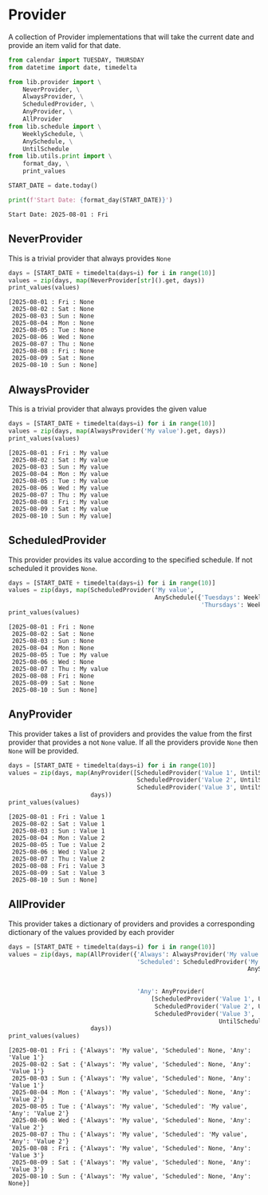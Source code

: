 # Provider

A collection of Provider implementations that will take the current date and provide an
item valid for that date.


```python
from calendar import TUESDAY, THURSDAY
from datetime import date, timedelta

from lib.provider import \
    NeverProvider, \
    AlwaysProvider, \
    ScheduledProvider, \
    AnyProvider, \
    AllProvider
from lib.schedule import \
    WeeklySchedule, \
    AnySchedule, \
    UntilSchedule
from lib.utils.print import \
    format_day, \
    print_values

START_DATE = date.today()

print(f'Start Date: {format_day(START_DATE)}')
```

    Start Date: 2025-08-01 : Fri


## NeverProvider

This is a trivial provider that always provides `None`


```python
days = [START_DATE + timedelta(days=i) for i in range(10)]
values = zip(days, map(NeverProvider[str]().get, days))
print_values(values)
```

    [2025-08-01 : Fri : None
     2025-08-02 : Sat : None
     2025-08-03 : Sun : None
     2025-08-04 : Mon : None
     2025-08-05 : Tue : None
     2025-08-06 : Wed : None
     2025-08-07 : Thu : None
     2025-08-08 : Fri : None
     2025-08-09 : Sat : None
     2025-08-10 : Sun : None]


## AlwaysProvider

This is a trivial provider that always provides the given value


```python
days = [START_DATE + timedelta(days=i) for i in range(10)]
values = zip(days, map(AlwaysProvider('My value').get, days))
print_values(values)
```

    [2025-08-01 : Fri : My value
     2025-08-02 : Sat : My value
     2025-08-03 : Sun : My value
     2025-08-04 : Mon : My value
     2025-08-05 : Tue : My value
     2025-08-06 : Wed : My value
     2025-08-07 : Thu : My value
     2025-08-08 : Fri : My value
     2025-08-09 : Sat : My value
     2025-08-10 : Sun : My value]


## ScheduledProvider

This provider provides its value according to the specified schedule. If not scheduled it provides `None`.


```python
days = [START_DATE + timedelta(days=i) for i in range(10)]
values = zip(days, map(ScheduledProvider('My value',
                                         AnySchedule({'Tuesdays': WeeklySchedule(TUESDAY),
                                                      'Thursdays': WeeklySchedule(THURSDAY)})).get, days))
print_values(values)
```

    [2025-08-01 : Fri : None
     2025-08-02 : Sat : None
     2025-08-03 : Sun : None
     2025-08-04 : Mon : None
     2025-08-05 : Tue : My value
     2025-08-06 : Wed : None
     2025-08-07 : Thu : My value
     2025-08-08 : Fri : None
     2025-08-09 : Sat : None
     2025-08-10 : Sun : None]


## AnyProvider

This provider takes a list of providers and provides the value from the first provider that provides a not `None` value. If all
the providers provide `None` then `None` will be provided.


```python
days = [START_DATE + timedelta(days=i) for i in range(10)]
values = zip(days, map(AnyProvider([ScheduledProvider('Value 1', UntilSchedule(START_DATE + timedelta(days=3))),
                                    ScheduledProvider('Value 2', UntilSchedule(START_DATE + timedelta(days=7))),
                                    ScheduledProvider('Value 3', UntilSchedule(START_DATE + timedelta(days=9)))]).get,
                       days))
print_values(values)
```

    [2025-08-01 : Fri : Value 1
     2025-08-02 : Sat : Value 1
     2025-08-03 : Sun : Value 1
     2025-08-04 : Mon : Value 2
     2025-08-05 : Tue : Value 2
     2025-08-06 : Wed : Value 2
     2025-08-07 : Thu : Value 2
     2025-08-08 : Fri : Value 3
     2025-08-09 : Sat : Value 3
     2025-08-10 : Sun : None]


## AllProvider

This provider takes a dictionary of providers and provides a corresponding dictionary of the values provided by each provider


```python
days = [START_DATE + timedelta(days=i) for i in range(10)]
values = zip(days, map(AllProvider({'Always': AlwaysProvider('My value'),
                                    'Scheduled': ScheduledProvider('My value',
                                                                   AnySchedule({'Tuesdays': WeeklySchedule(TUESDAY),
                                                                                'Thursdays': WeeklySchedule(
                                                                                    THURSDAY)})),
                                    'Any': AnyProvider(
                                        [ScheduledProvider('Value 1', UntilSchedule(START_DATE + timedelta(days=3))),
                                         ScheduledProvider('Value 2', UntilSchedule(START_DATE + timedelta(days=7))),
                                         ScheduledProvider('Value 3',
                                                           UntilSchedule(START_DATE + timedelta(days=9)))])}).get,
                       days))
print_values(values)
```

    [2025-08-01 : Fri : {'Always': 'My value', 'Scheduled': None, 'Any': 'Value 1'}
     2025-08-02 : Sat : {'Always': 'My value', 'Scheduled': None, 'Any': 'Value 1'}
     2025-08-03 : Sun : {'Always': 'My value', 'Scheduled': None, 'Any': 'Value 1'}
     2025-08-04 : Mon : {'Always': 'My value', 'Scheduled': None, 'Any': 'Value 2'}
     2025-08-05 : Tue : {'Always': 'My value', 'Scheduled': 'My value', 'Any': 'Value 2'}
     2025-08-06 : Wed : {'Always': 'My value', 'Scheduled': None, 'Any': 'Value 2'}
     2025-08-07 : Thu : {'Always': 'My value', 'Scheduled': 'My value', 'Any': 'Value 2'}
     2025-08-08 : Fri : {'Always': 'My value', 'Scheduled': None, 'Any': 'Value 3'}
     2025-08-09 : Sat : {'Always': 'My value', 'Scheduled': None, 'Any': 'Value 3'}
     2025-08-10 : Sun : {'Always': 'My value', 'Scheduled': None, 'Any': None}]

